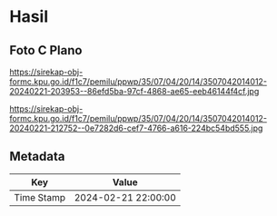 # Hasil

## Foto C Plano

https://sirekap-obj-formc.kpu.go.id/f1c7/pemilu/ppwp/35/07/04/20/14/3507042014012-20240221-203953--86efd5ba-97cf-4868-ae65-eeb46144f4cf.jpg

https://sirekap-obj-formc.kpu.go.id/f1c7/pemilu/ppwp/35/07/04/20/14/3507042014012-20240221-212752--0e7282d6-cef7-4766-a616-224bc54bd555.jpg


## Metadata

| Key        | Value               |
| ---------- | ------------------- |
| Time Stamp | 2024-02-21 22:00:00 |



